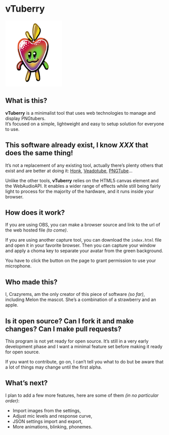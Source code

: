 # vTuberry

<img src="./Melon.png" />

## What is this?

**vTuberry** is a minimalist tool that uses web technologies to manage and display PNGtubers.  
It’s focused on a simple, lightweight and easy to setup solution for everyone to use.

## This software already exist, I know _XXX_ that does the same thing!

It’s not a replacement of any existing tool, actually there’s plenty others that exist and are better at doing it: [Honk](https://dreamtoaster.itch.io/honk), [Veadotube](https://veado.tube/), [PNGTube](https://github.com/sugoidogo/PNGTube)…

Unlike the other tools, **vTuberry** relies on the HTML5 canvas element and the WebAudioAPI. It enables a wider range of effects while still being fairly light to process for the majority of the hardware, and it runs inside your browser.

## How does it work?

If you are using OBS, you can make a browser source and link to the url of the web hosted file _(to come)_.

If you are using another capture tool, you can download the `index.html` file and open it in your favorite browser. Then you can capture your window and apply a choma key to separate your avatar from the green background.

You have to click the button on the page to grant permission to use your microphone.

## Who made this?

I, Crazyrems, am the only creator of this piece of software _(so far)_, including Melon the mascot. She’s a combination of a strawberry and an apple.

## Is it open source? Can I fork it and make changes? Can I make pull requests?

This program is not yet ready for open source. It’s still in a very early development phase and I want a minimal feature set before making it ready for open source.

If you want to contribute, go on, I can’t tell you what to do but be aware that a lot of things may change until the first alpha.

## What’s next?

I plan to add a few more features, here are some of them _(in no particular order)_:

- Import images from the settings,
- Adjust mic levels and response curve,
- JSON settings import and export,
- More animations, blinking, phonemes.
